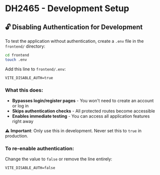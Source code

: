 # DH2465 - Development Setup

## 🔓 Disabling Authentication for Development

To test the application without authentication, create a `.env` file in the `frontend/` directory:

```bash
cd frontend
touch .env
```

Add this line to `frontend/.env`:

```env
VITE_DISABLE_AUTH=true
```

### What this does:

- **Bypasses login/register pages** - You won't need to create an account or log in
- **Skips authentication checks** - All protected routes become accessible
- **Enables immediate testing** - You can access all application features right away

⚠️ **Important**: Only use this in development. Never set this to `true` in production.

### To re-enable authentication:

Change the value to `false` or remove the line entirely:

```env
VITE_DISABLE_AUTH=false
```